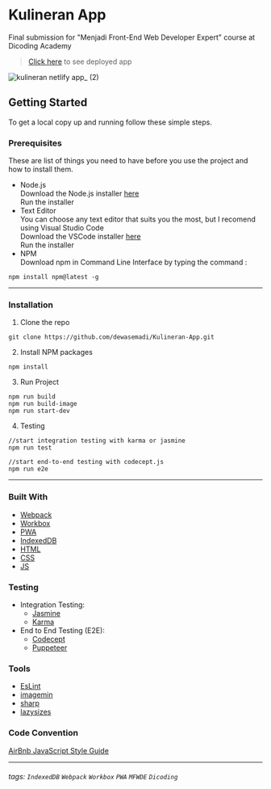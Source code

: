 # Kulineran App

Final submission for "Menjadi Front-End Web Developer Expert" course at Dicoding Academy

> [Click here](https://kulineran.netlify.app/) to see deployed app

![kulineran netlify app_ (2)](https://user-images.githubusercontent.com/66185022/128746174-f86de8d4-0487-4b3d-89e0-0851c72a2268.png)

## Getting Started

To get a local copy up and running follow these simple steps.

### Prerequisites

These are list of things you need to have before you use the project and how to install them.

- Node.js<br>
  Download the Node.js installer [here](https://nodejs.org/en/download/)<br>
  Run the installer
- Text Editor<br>
  You can choose any text editor that suits you the most, but I recomend using Visual Studio Code<br>
  Download the VSCode installer [here](https://code.visualstudio.com/download)<br>
  Run the installer
- NPM<br>
  Download npm in Command Line Interface by typing the command :<br>

```
npm install npm@latest -g
```

---

### Installation

1. Clone the repo

```
git clone https://github.com/dewasemadi/Kulineran-App.git
```

2. Install NPM packages

```
npm install
```

3. Run Project

```
npm run build
npm run build-image
npm run start-dev
```

4. Testing

```
//start integration testing with karma or jasmine
npm run test

//start end-to-end testing with codecept.js
npm run e2e
```

---

### Built With

- [Webpack](https://webpack.js.org/)
- [Workbox](https://developers.google.com/web/tools/workbox)
- [PWA](https://developers.google.com/web/progressive-web-apps)
- [IndexedDB](https://developers.google.com/web/ilt/pwa/working-with-indexeddb)
- [HTML](https://www.w3schools.com/html/)
- [CSS](https://www.w3schools.com/css/)
- [JS](https://www.javascript.com/)

### Testing

- Integration Testing:
  - [Jasmine](https://jasmine.github.io/)
  - [Karma](https://karma-runner.github.io)
- End to End Testing (E2E):
  - [Codecept](https://codecept.io/)
  - [Puppeteer](https://codecept.io/helpers/Puppeteer/#seeinsource)

### Tools

- [EsLint](https://eslint.org/)
- [imagemin](https://github.com/imagemin/imagemin)
- [sharp](https://sharp.pixelplumbing.com/)
- [lazysizes](https://www.npmjs.com/package/lazysizes)

### Code Convention

[AirBnb JavaScript Style Guide](https://github.com/airbnb/javascript)

---

###### tags: `IndexedDB` `Webpack` `Workbox` `PWA` `MFWDE` `Dicoding`
